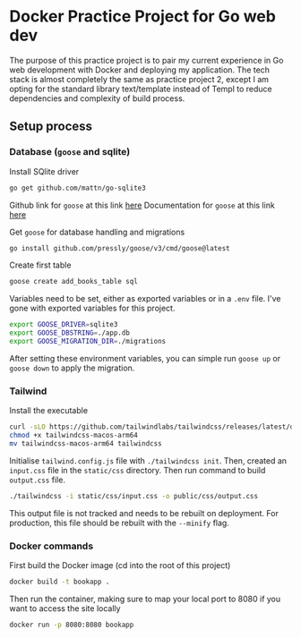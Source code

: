 # Docker Practice Project for Go web dev

The purpose of this practice project is to pair my current experience in Go web development with Docker and deploying my application. The tech stack is almost completely the same as practice project 2, except I am opting for the standard library text/template instead of Templ to reduce dependencies and complexity of build process.

## Setup process

### Database (`goose` and sqlite)

Install SQlite driver

```bash
go get github.com/mattn/go-sqlite3
```

Github link for `goose` at this link [here](https://github.com/pressly/goose?tab=readme-ov-file)
Documentation for `goose` at this link [here](https://pressly.github.io/goose/)

Get `goose` for database handling and migrations

```bash
go install github.com/pressly/goose/v3/cmd/goose@latest
```

Create first table

```bash
goose create add_books_table sql
```

Variables need to be set, either as exported variables or in a `.env` file. I've gone with exported variables for this project.

```bash
export GOOSE_DRIVER=sqlite3
export GOOSE_DBSTRING=./app.db
export GOOSE_MIGRATION_DIR=./migrations
```

After setting these environment variables, you can simple run `goose up` or `goose down` to apply the migration.

### Tailwind

Install the executable

```bash
curl -sLO https://github.com/tailwindlabs/tailwindcss/releases/latest/download/tailwindcss-macos-arm64
chmod +x tailwindcss-macos-arm64
mv tailwindcss-macos-arm64 tailwindcss
```

Initialise `tailwind.config.js` file with `./tailwindcss init`. Then, created an `input.css` file in the `static/css` directory. Then run command to build `output.css` file.

```bash
./tailwindcss -i static/css/input.css -o public/css/output.css
```

This output file is not tracked and needs to be rebuilt on deployment. For production, this file should be rebuilt with the `--minify` flag.

### Docker commands

First build the Docker image (cd into the root of this project)

```bash
docker build -t bookapp .
```

Then run the container, making sure to map your local port to 8080 if you want to access the site locally

```bash
docker run -p 8080:8080 bookapp
```

